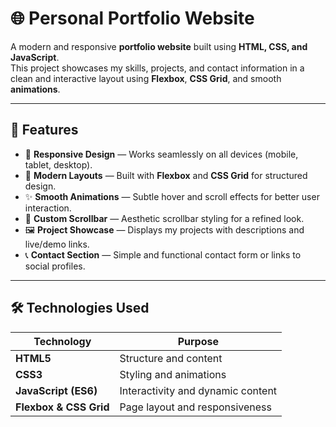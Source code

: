 # 🌐 Personal Portfolio Website

A modern and responsive **portfolio website** built using **HTML, CSS, and JavaScript**.  
This project showcases my skills, projects, and contact information in a clean and interactive layout using **Flexbox**, **CSS Grid**, and smooth **animations**.

---

## 🚀 Features

- 🎨 **Responsive Design** — Works seamlessly on all devices (mobile, tablet, desktop).  
- 🧱 **Modern Layouts** — Built with **Flexbox** and **CSS Grid** for structured design.  
- ✨ **Smooth Animations** — Subtle hover and scroll effects for better user interaction.  
- 📜 **Custom Scrollbar** — Aesthetic scrollbar styling for a refined look.  
- 🖼️ **Project Showcase** — Displays my projects with descriptions and live/demo links.  
- 📞 **Contact Section** — Simple and functional contact form or links to social profiles.

---

## 🛠️ Technologies Used

| Technology | Purpose |
|-------------|----------|
| **HTML5** | Structure and content |
| **CSS3** | Styling and animations |
| **JavaScript (ES6)** | Interactivity and dynamic content |
| **Flexbox & CSS Grid** | Page layout and responsiveness |

